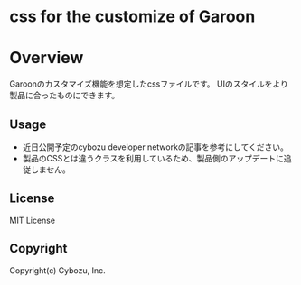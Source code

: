 css for the customize of Garoon
==============
# Overview
Garoonのカスタマイズ機能を想定したcssファイルです。
UIのスタイルをより製品に合ったものにできます。

## Usage
* 近日公開予定のcybozu developer networkの記事を参考にしてください。
* 製品のCSSとは違うクラスを利用しているため、製品側のアップデートに追従しません。

## License
MIT License

## Copyright
Copyright(c) Cybozu, Inc.
